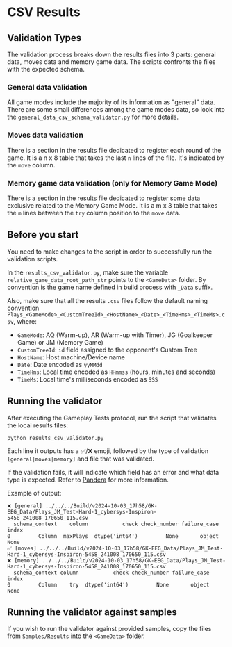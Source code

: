 # CSV Results

## Validation Types

The validation process breaks down the results files into 3 parts: general data, moves data and memory game data. The scripts confronts the files with the expected schema.

### General data validation

All game modes include the majority of its information as "general" data. There are some small differences among the game modes data, so look into the `general_data_csv_schema_validator.py` for more details.

### Moves data validation

There is a section in the results file dedicated to register each round of the game. It is a n x 8 table that takes the last `n` lines of the file. It's indicated by the `move` column.

### Memory game data validation (only for Memory Game Mode)

There is a section in the results file dedicated to register some data exclusive related to the Memory Game Mode. It is a m x 3 table that takes the `m` lines between the `try` column position to the `move` data.

## Before you start

You need to make changes to the script in order to successfully run the validation scripts.

In the `results_csv_validator.py`, make sure the variable `relative_game_data_root_path_str` points to the `<GameData>` folder. By convention is the game name defined in build process with `_Data` suffix.

Also, make sure that all the results `.csv` files follow the default naming convention `Plays_<GameMode>_<CustomTreeId>_<HostName>_<Date>_<TimeHms>_<TimeMs>.csv`, where:
- `GameMode`: AQ (Warm-up), AR (Warm-up with Timer), JG (Goalkeeper Game) or JM (Memory Game)
- `CustomTreeId`: `id` field assigned to the opponent's Custom Tree
- `HostName`: Host machine/Device name
- `Date`: Date encoded as `yyMMdd`
- `TimeHms`: Local time encoded as `HHmmss` (hours, minutes and seconds)
- `TimeMs`: Local time's milliseconds encoded as `SSS`

## Running the validator

After executing the Gameplay Tests protocol, run the script that validates the local results files:

```shell
python results_csv_validator.py
```

Each line it outputs has a ✅/❌ emoji, followed by the type of validation `[general|moves|memory]` and file that was validated.

If the validation fails, it will indicate which field has an error and what data type is expected. Refer to [Pandera](https://pandera.readthedocs.io/en/stable/index.html) for more information.

Example of output:
```shell
❌ [general] ../../../Build/v2024-10-03_17h58/GK-EEG_Data/Plays_JM_Test-Hard-1_cybersys-Inspiron-5458_241008_170650_115.csv
  schema_context    column           check check_number failure_case index
0         Column  maxPlays  dtype('int64')         None       object  None
✅ [moves] ../../../Build/v2024-10-03_17h58/GK-EEG_Data/Plays_JM_Test-Hard-1_cybersys-Inspiron-5458_241008_170650_115.csv
❌ [memory] ../../../Build/v2024-10-03_17h58/GK-EEG_Data/Plays_JM_Test-Hard-1_cybersys-Inspiron-5458_241008_170650_115.csv
  schema_context column           check check_number failure_case index
0         Column    try  dtype('int64')         None       object  None
```

## Running the validator against samples

If you wish to run the validator against provided samples, copy the files from `Samples/Results` into the `<GameData>` folder.
